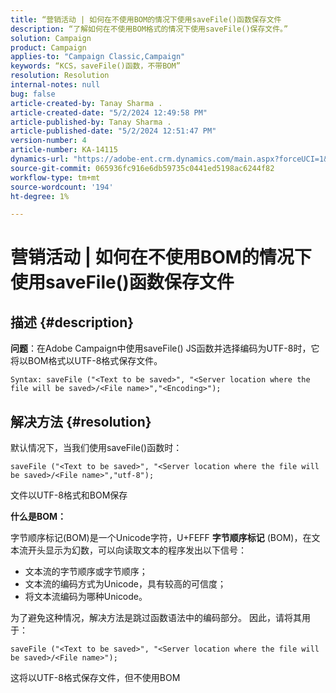 ```yaml
---
title: “营销活动 | 如何在不使用BOM的情况下使用saveFile()函数保存文件
description: “了解如何在不使用BOM格式的情况下使用saveFile()保存文件。”
solution: Campaign
product: Campaign
applies-to: "Campaign Classic,Campaign"
keywords: “KCS，saveFile()函数，不带BOM”
resolution: Resolution
internal-notes: null
bug: false
article-created-by: Tanay Sharma .
article-created-date: "5/2/2024 12:49:58 PM"
article-published-by: Tanay Sharma .
article-published-date: "5/2/2024 12:51:47 PM"
version-number: 4
article-number: KA-14115
dynamics-url: "https://adobe-ent.crm.dynamics.com/main.aspx?forceUCI=1&pagetype=entityrecord&etn=knowledgearticle&id=6dcb1778-8208-ef11-9f8a-6045bd026dc7"
source-git-commit: 065936fc916e6db59735c0441ed5198ac6244f82
workflow-type: tm+mt
source-wordcount: '194'
ht-degree: 1%

---
```


# 营销活动 | 如何在不使用BOM的情况下使用saveFile()函数保存文件

## 描述 {#description}


<b>问题</b>：在Adobe Campaign中使用saveFile() JS函数并选择编码为UTF-8时，它将以BOM格式以UTF-8格式保存文件。


```
Syntax: saveFile ("<Text to be saved>", "<Server location where the file will be saved>/<File name>","<Encoding>");
```



## 解决方法 {#resolution}


默认情况下，当我们使用saveFile()函数时：


```
saveFile ("<Text to be saved>", "<Server location where the file will be saved>/<File name>","utf-8");
```


文件以UTF-8格式和BOM保存

<b>什么是BOM： </b>

字节顺序标记(BOM)是一个Unicode字符，U+FEFF <b>字节顺序标记</b> (BOM)，在文本流开头显示为幻数，可以向读取文本的程序发出以下信号：

- 文本流的字节顺序或字节顺序；
- 文本流的编码方式为Unicode，具有较高的可信度；
- 将文本流编码为哪种Unicode。


为了避免这种情况，解决方法是跳过函数语法中的编码部分。 因此，请将其用于：


```
saveFile ("<Text to be saved>", "<Server location where the file will be saved>/<File name>");
```


这将以UTF-8格式保存文件，但不使用BOM
